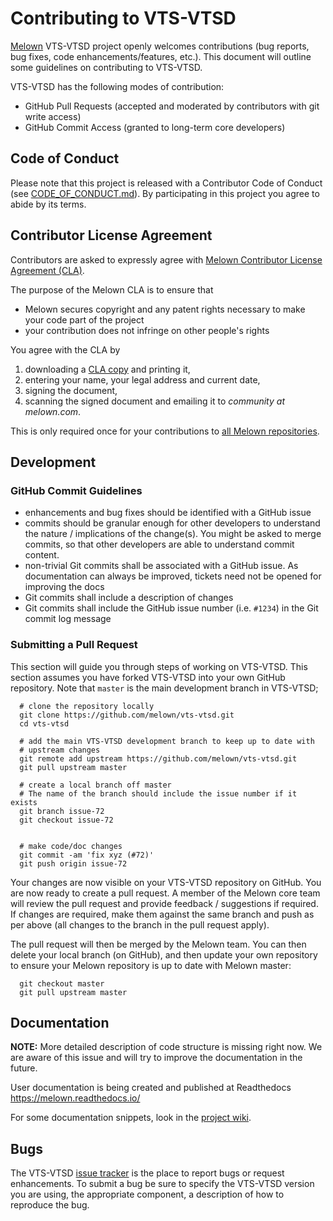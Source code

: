 # Contributing to VTS-VTSD

[Melown](http://melown.com) VTS-VTSD project openly welcomes
contributions (bug reports, bug fixes, code enhancements/features, etc.).  This
document will outline some guidelines on contributing to VTS-VTSD. 

VTS-VTSD has the following modes of contribution:

- GitHub Pull Requests (accepted and moderated by contributors with git write access)
- GitHub Commit Access (granted to long-term core developers)

## Code of Conduct

Please note that this project is released with a Contributor Code of Conduct
(see [CODE_OF_CONDUCT.md](CODE_OF_CONDUCT.md)). By
participating in this project you agree to abide by its terms.


## Contributor License Agreement

Contributors are asked to expressly agree with [Melown Contributor License Agreement (CLA)](https://gist.github.com/melown-bookkeeping/400fcb29dae1042c7b36880986d939f8).

The purpose of the Melown CLA is to ensure that

- Melown secures copyright and any patent rights necessary to make your code part of the project
- your contribution does not infringe on other people's rights

You agree with the CLA by

 1. downloading a [CLA copy](https://melown.github.io/documents/melown-individual-cla-v1.pdf) and printing it,
 2. entering your name, your legal address and current date,
 3. signing the document,
 4. scanning the signed document and emailing it to *community at melown.com*.

This is only required once for your contributions to [all Melown repositories](https://github.com/Melown).

## Development

### GitHub Commit Guidelines

- enhancements and bug fixes should be identified with a GitHub issue
- commits should be granular enough for other developers to understand the
  nature / implications of the change(s). You might be asked to merge commits,
  so that other developers are able to understand commit content.
- non-trivial Git commits shall be associated with a GitHub issue.  As
  documentation can always be improved, tickets need not be opened for improving
  the docs
- Git commits shall include a description of changes
- Git commits shall include the GitHub issue number (i.e. ``#1234``) in the Git
  commit log message

### Submitting a Pull Request

This section will guide you through steps of working on VTS-VTSD.  This
section assumes you have forked VTS-VTSD into your own GitHub repository.
Note that `master` is the main development branch in VTS-VTSD; 
```
  # clone the repository locally
  git clone https://github.com/melown/vts-vtsd.git
  cd vts-vtsd
  
  # add the main VTS-VTSD development branch to keep up to date with
  # upstream changes
  git remote add upstream https://github.com/melown/vts-vtsd.git
  git pull upstream master

  # create a local branch off master
  # The name of the branch should include the issue number if it exists
  git branch issue-72
  git checkout issue-72

   
  # make code/doc changes
  git commit -am 'fix xyz (#72)'
  git push origin issue-72

```

Your changes are now visible on your VTS-VTSD repository on GitHub.  You
are now ready to create a pull request.  A member of the Melown core team will
review the pull request and provide feedback / suggestions if required.  If
changes are required, make them against the same branch and push as per above
(all changes to the branch in the pull request apply).

The pull request will then be merged by the Melown team.  You can then delete
your local branch (on GitHub), and then update
your own repository to ensure your Melown repository is up to date with Melown
master:

```
  git checkout master
  git pull upstream master
```

## Documentation

**NOTE:** More detailed description of code structure is missing right now. We
are aware of this issue and will try to improve the documentation in the future. 

User documentation is being created and published at Readthedocs
https://melown.readthedocs.io/

For some documentation snippets, look in the [project
wiki](https://github.com/melown/vts-vtsd/wiki/).

## Bugs

The VTS-VTSD [issue tracker](https://github.com/melown/vts-vtsd/issues) is the
place to report bugs or request enhancements. To submit a bug be sure to specify
the VTS-VTSD version you are using, the appropriate component, a description of how
to reproduce the bug.
